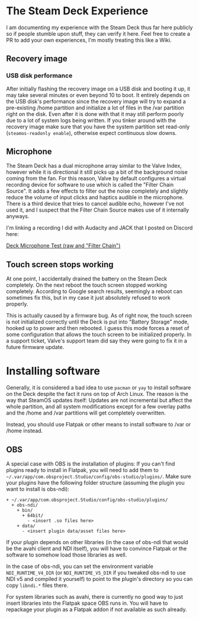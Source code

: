 # The Steam Deck Experience

I am documenting my experience with the Steam Deck thus far here publicly so if people stumble upon stuff, they can verify it here. Feel free to create a PR to add your own experiences, I'm mostly treating this like a Wiki.

## Recovery image

### USB disk performance

After initially flashing the recovery image on a USB disk and booting it up, it may take several minutes or even beyond 10 to boot. It entirely depends on the USB disk's performance since the recovery image will try to expand a pre-existing /home partition and initialize a lot of files in the /var partition right on the disk. Even after it is done with that it may still perform poorly due to a lot of system logs being written. If you tinker around with the recovery image make sure that you have the system partition set read-only (`steamos-readonly enable`), otherwise expect continuous slow downs.

## Microphone

The Steam Deck has a dual microphone array similar to the Valve Index, however while it is directional it still picks up a bit of the background noise coming from the fan. For this reason, Valve by default configures a virtual recording device for software to use which is called the "Filter Chain Source". It adds a few effects to filter out the noise completely and slightly reduce the volume of input clicks and haptics audible in the microphone. There is a third device that tries to cancel audible echo, however I've not used it, and I suspect that the Filter Chain Source makes use of it internally anyways.

I'm linking a recording I did with Audacity and JACK that I posted on Discord here:

[Deck Microphone Test (raw and "Filter Chain")](audio/deck-microphone-test-raw-and-filterchain.ogg)

## Touch screen stops working

At one point, I accidentally drained the battery on the Steam Deck completely. On the next reboot the touch screen stopped working completely. According to Google search results, seemingly a reboot can sometimes fix this, but in my case it just absolutely refused to work properly.

This is actually caused by a firmware bug. As of right now, the touch screen is not initialized correctly until the Deck is put into "Battery Storage" mode, hooked up to power and then rebooted. I guess this mode forces a reset of some configuration that allows the touch screen to be initialized properly. In a support ticket, Valve's support team did say they were going to fix it in a future firmware update.

# Installing software

Generally, it is considered a bad idea to use `pacman` or `yay` to install software on the Deck despite the fact it runs on top of Arch Linux. The reason is the way that SteamOS updates itself: Updates are not incremental but affect the whole partition, and all system modifications except for a few overlay paths and the /home and /var partitions will get completely overwritten.

Instead, you should use Flatpak or other means to install software to /var or /home instead.

## OBS

A special case with OBS is the installation of plugins: If you can't find plugins ready to install in Flatpak, you will need to add them to `~/.var/app/com.obsproject.Studio/config/obs-studio/plugins/`. Make sure your plugins have the following folder structure (assuming the plugin you want to install is obs-ndi):

```
+ ~/.var/app/com.obsproject.Studio/config/obs-studio/plugins/
  + obs-ndi/
    + bin/
      + 64bit/
        - <insert .so files here>
    + data/
      - <insert plugin data/asset files here>
```

If your plugin depends on other libraries (in the case of obs-ndi that would be the avahi client and NDI itself), you will have to convince Flatpak or the software to somehow load those libraries as well.

In the case of obs-ndi, you can set the environment variable `NDI_RUNTIME_V4_DIR` (or `NDI_RUNTIME_V5_DIR` if you tweaked obs-ndi to use NDI v5 and compiled it yourself) to point to the plugin's directory so you can copy `libndi.*` files there.

For system libraries such as avahi, there is currently no good way to just insert libraries into the Flatpak space OBS runs in. You will have to repackage your plugin as a Flatpak addon if not available as such already.
